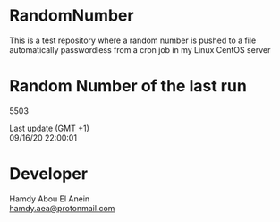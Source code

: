 # RandomNumber    
This is a test repository where a random number is pushed to a file automatically passwordless from a cron job in my Linux CentOS server    
# Random Number of the last run   
5503
      
Last update (GMT +1)    
09/16/20 22:00:01
# Developer    
Hamdy Abou El Anein   
hamdy.aea@protonmail.com
